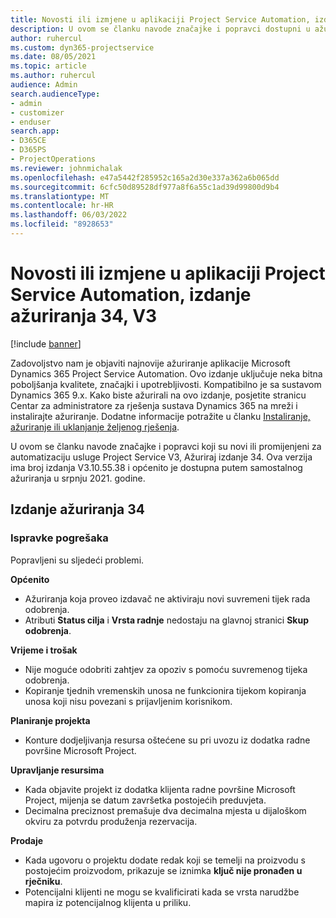 ```yaml
---
title: Novosti ili izmjene u aplikaciji Project Service Automation, izdanje ažuriranja 34, V3
description: U ovom se članku navode značajke i popravci dostupni u ažuriranju ažuriranja automatizacije usluga programa Project Service 34, V3.
author: ruhercul
ms.custom: dyn365-projectservice
ms.date: 08/05/2021
ms.topic: article
ms.author: ruhercul
audience: Admin
search.audienceType:
- admin
- customizer
- enduser
search.app:
- D365CE
- D365PS
- ProjectOperations
ms.reviewer: johnmichalak
ms.openlocfilehash: e47a5442f285952c165a2d30e337a362a6b065dd
ms.sourcegitcommit: 6cfc50d89528df977a8f6a55c1ad39d99800d9b4
ms.translationtype: MT
ms.contentlocale: hr-HR
ms.lasthandoff: 06/03/2022
ms.locfileid: "8928653"
---
```

# <a name="whats-new-or-changed-in-project-service-automation-update-release-34-v3"></a>Novosti ili izmjene u aplikaciji Project Service Automation, izdanje ažuriranja 34, V3

[!include [banner](../includes/psa-now-project-operations.md)]

Zadovoljstvo nam je objaviti najnovije ažuriranje aplikacije Microsoft Dynamics 365 Project Service Automation. Ovo izdanje uključuje neka bitna poboljšanja kvalitete, značajki i upotrebljivosti. Kompatibilno je sa sustavom Dynamics 365 9.x. Kako biste ažurirali na ovo izdanje, posjetite stranicu Centar za administratore za rješenja sustava Dynamics 365 na mreži i instalirajte ažuriranje. Dodatne informacije potražite u članku [Instaliranje, ažuriranje ili uklanjanje željenog rješenja](/power-platform/admin/install-remove-preferred-solution).

U ovom se članku navode značajke i popravci koji su novi ili promijenjeni za automatizaciju usluge Project Service V3, Ažuriraj izdanje 34. Ova verzija ima broj izdanja V3.10.55.38 i općenito je dostupna putem samostalnog ažuriranja u srpnju 2021. godine.

## <a name="update-release-34"></a>Izdanje ažuriranja 34

### <a name="bug-fixes"></a>Ispravke pogrešaka
Popravljeni su sljedeći problemi.

**Općenito**

- Ažuriranja koja proveo izdavač ne aktiviraju novi suvremeni tijek rada odobrenja.
- Atributi **Status cilja** i **Vrsta radnje** nedostaju na glavnoj stranici **Skup odobrenja**.

**Vrijeme i trošak**

- Nije moguće odobriti zahtjev za opoziv s pomoću suvremenog tijeka odobrenja.
- Kopiranje tjednih vremenskih unosa ne funkcionira tijekom kopiranja unosa koji nisu povezani s prijavljenim korisnikom.

**Planiranje projekta**

- Konture dodjeljivanja resursa oštećene su pri uvozu iz dodatka radne površine Microsoft Project.

**Upravljanje resursima**

- Kada objavite projekt iz dodatka klijenta radne površine Microsoft Project, mijenja se datum završetka postojećih preduvjeta.
- Decimalna preciznost premašuje dva decimalna mjesta u dijaloškom okviru za potvrdu produženja rezervacija.

**Prodaje**

- Kada ugovoru o projektu dodate redak koji se temelji na proizvodu s postojećim proizvodom, prikazuje se iznimka **ključ nije pronađen u rječniku**.
- Potencijalni klijenti ne mogu se kvalificirati kada se vrsta narudžbe mapira iz potencijalnog klijenta u priliku.
